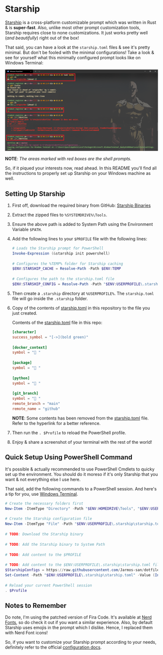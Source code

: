 # Starship

[Starship][Starship] is a cross-platform customizable prompt which was written in Rust & is **super-fast**. Also, unlike most other prompt customization tools, Starship requires close to none customizations. It just works pretty well (_and beautifully_) right out of the box!

That said, you can have a look at the `starship.toml` files & see it's pretty minimal. But don't be fooled with the minimal configurations! Take a look & see for yourself what this minimally configured prompt looks like on Windows Terminal:

![Starship Prompt screenshot](../../assets/starship_prompt.PNG)

**NOTE**: _The areas marked with red boxes are the shell prompts._

So, if it piqued your interests now, read ahead. In this README you'll find all the instructions to properly set up Starship on your Windows machine as well.

## Setting Up Starship
<!-- TODO: Recommend the automated install script -->
1. First off, download the required binary from GitHub: [Starship Binaries][Starship Binaries]
2. Extract the zipped files to `%SYSTEMDRIVE%\Tools`.
3. Ensure the above path is added to System Path using the Environment Variable `$PATH`.
4. Add the following lines to your `$PROFILE` file with the following lines:

    ```powershell
    # Loads the Starship prompt for PowerShell
    Invoke-Expression (&starship init powershell)

    # Configures the %TEMP% folder for Starship caching
    $ENV:STARSHIP_CACHE = Resolve-Path -Path $ENV:TEMP

    # Configures the path to the starship.toml file
    $ENV:STARSHIP_CONFIG = Resolve-Path -Path "$ENV:USERPROFILE\.starship\starship.toml
    ```

5. Then create a `.starship` directory at `%USERPROFILE%`. The `starship.toml` file will go inside the `.starship` folder.
6. Copy of the contents of [starship.toml](starship.toml) in this repository to the file you just created.

    Contents of the [starship.toml](starship.toml) file in this repo:

    ```toml
    [character]
    success_symbol = "[->](bold green)"

    [docker_context]
    symbol = " "

    [package]
    symbol = " "

    [python]
    symbol = " "

    [git_branch]
    symbol = " "
    remote_branch = "main"
    remote_name = "github"
    ```

    **NOTE**: Some contents has been removed from the [starship.toml](starship.toml) file. Refer to the hyperlink for a better reference.

7. Then run the `. $Profile` to reload the PowerShell profile.
8. Enjoy & share a screenshot of your terminal with the rest of the world!

## Quick Setup Using PowerShell Command

It's possible & actually recommended to use PowerShell Cmdlets to quicky set up the environment. You should do it moreso if it's only Starship that you want & not everything else I use here.

That said, add the following commands to a PowerShell session. And here's a tip for you, use [Windows Terminal](../windows-terminal).

```powershell
# Create the necessary folders first
New-Item -ItemType "Directory" -Path "$ENV:HOMEDRIVE\Tools", "$ENV:USERPROFILE\.starship" -Force

# Create the Starship configuration file
New-Item -ItemType "File" -Path "$ENV:USERPROFILE\.starship\starship.toml"

# TODO: Download the Starship binary

# TODO: Add the Starship binary to System Path 

# TODO: Add content to the $PROFILE

# TODO: Add content to the $ENV:USERPROFILE\.starship\starship.toml file
$StarshipConfigs = https://raw.githubusercontent.com/Jarmos-san/dotfiles-windows/master/configurations/starship/starship.toml
Set-Content -Path "$ENV:USERPROFILE\.starship\starship.toml" -Value (Invoke-WebRequest -Uri $StarshipConfigs).Content

# Reload your current PowerShell session
. $Profile
```

## Notes to Remember

Do note, I'm using the patched version of Fira Code. It's available at [Nerd Fonts][Nerd Fonts], so do check it out if you want a similar experience. Also, by default Starship uses emojis in the prompt which I dislike. Hence, I replaced them with Nerd Font icons!

So, if you want to customize your Starship prompt according to your needs, definitely refer to the official [configuration docs][Starship Configurations].

<!-- Reference Links -->
[Starship]: https://starship.rs/
[Starship Binaries]: https://github.com/starship/starship/releases
[Nerd Fonts]: https://www.nerdfonts.com/
[Starship Configurations]: https://starship.rs/config/
